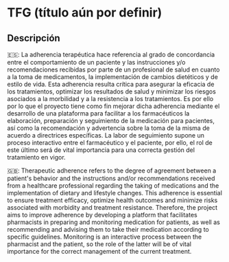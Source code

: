 # TFG (título aún por definir)

## Descripción
🇪🇸: La adherencia terapéutica hace referencia al grado de concordancia entre el comportamiento de un paciente y las instrucciones y/o recomendaciones recibidas por parte de un profesional de salud en cuanto a la toma de medicamentos, la implementación de cambios dietéticos y de estilo de vida. 
Esta adherencia resulta crítica para asegurar la eficacia de los tratamientos, optimizar los resultados de salud y minimizar los riesgos asociados a la morbilidad y a la resistencia a los tratamientos. Es por ello por lo que el proyecto tiene como fin mejorar dicha adherencia mediante el desarrollo de una plataforma para facilitar a los farmacéuticos la elaboración, preparación y seguimiento de la medicación para pacientes, así como la recomendación y advertencia sobre la toma de la misma de acuerdo a directrices específicas. La labor de seguimiento supone un proceso interactivo entre el farmacéutico y el paciente, por ello, el rol de este último será de vital importancia para una correcta gestión del tratamiento en vigor.

🇬🇧: Therapeutic adherence refers to the degree of agreement between a patient's behavior and the instructions and/or recommendations received from a healthcare professional regarding the taking of medications and the implementation of dietary and lifestyle changes. 
This adherence is essential to ensure treatment efficacy, optimize health outcomes and minimize risks associated with morbidity and treatment resistance. Therefore, the project aims to improve adherence by developing a platform that facilitates pharmacists in preparing and monitoring medication for patients, as well as recommending and advising them to take their medication according to specific guidelines. Monitoring is an interactive process between the pharmacist and the patient, so the role of the latter will be of vital importance for the correct management of the current treatment.



